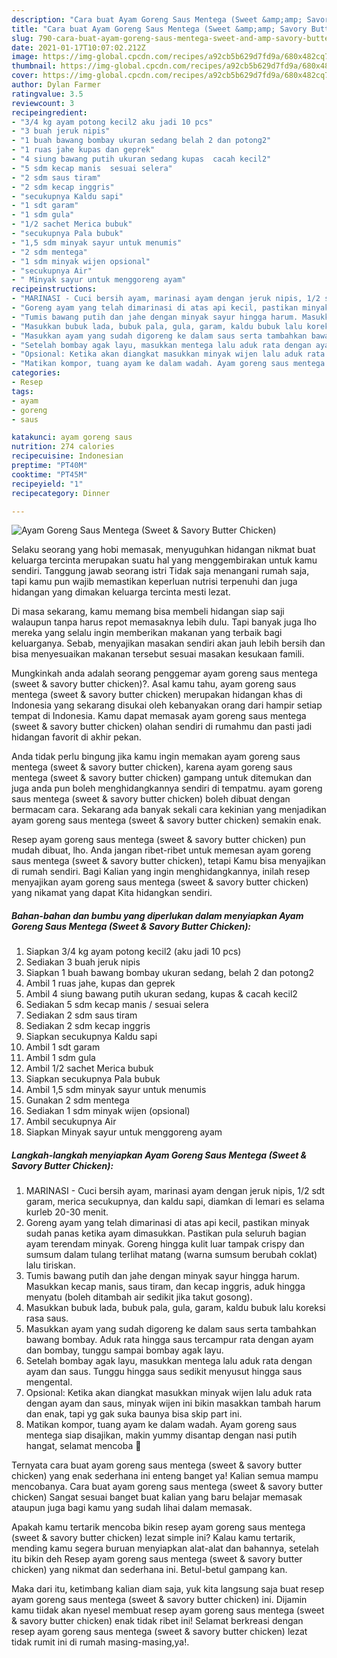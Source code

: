 ```yaml
---
description: "Cara buat Ayam Goreng Saus Mentega (Sweet &amp;amp; Savory Butter Chicken) yang lezat dan Mudah Dibuat"
title: "Cara buat Ayam Goreng Saus Mentega (Sweet &amp;amp; Savory Butter Chicken) yang lezat dan Mudah Dibuat"
slug: 790-cara-buat-ayam-goreng-saus-mentega-sweet-and-amp-savory-butter-chicken-yang-lezat-dan-mudah-dibuat
date: 2021-01-17T10:07:02.212Z
image: https://img-global.cpcdn.com/recipes/a92cb5b629d7fd9a/680x482cq70/ayam-goreng-saus-mentega-sweet-savory-butter-chicken-foto-resep-utama.jpg
thumbnail: https://img-global.cpcdn.com/recipes/a92cb5b629d7fd9a/680x482cq70/ayam-goreng-saus-mentega-sweet-savory-butter-chicken-foto-resep-utama.jpg
cover: https://img-global.cpcdn.com/recipes/a92cb5b629d7fd9a/680x482cq70/ayam-goreng-saus-mentega-sweet-savory-butter-chicken-foto-resep-utama.jpg
author: Dylan Farmer
ratingvalue: 3.5
reviewcount: 3
recipeingredient:
- "3/4 kg ayam potong kecil2 aku jadi 10 pcs"
- "3 buah jeruk nipis"
- "1 buah bawang bombay ukuran sedang belah 2 dan potong2"
- "1 ruas jahe kupas dan geprek"
- "4 siung bawang putih ukuran sedang kupas  cacah kecil2"
- "5 sdm kecap manis  sesuai selera"
- "2 sdm saus tiram"
- "2 sdm kecap inggris"
- "secukupnya Kaldu sapi"
- "1 sdt garam"
- "1 sdm gula"
- "1/2 sachet Merica bubuk"
- "secukupnya Pala bubuk"
- "1,5 sdm minyak sayur untuk menumis"
- "2 sdm mentega"
- "1 sdm minyak wijen opsional"
- "secukupnya Air"
- " Minyak sayur untuk menggoreng ayam"
recipeinstructions:
- "MARINASI - Cuci bersih ayam, marinasi ayam dengan jeruk nipis, 1/2 sdt garam, merica secukupnya, dan kaldu sapi, diamkan di lemari es selama kurleb 20-30 menit."
- "Goreng ayam yang telah dimarinasi di atas api kecil, pastikan minyak sudah panas ketika ayam dimasukkan. Pastikan pula seluruh bagian ayam terendam minyak. Goreng hingga kulit luar tampak crispy dan sumsum dalam tulang terlihat matang (warna sumsum berubah coklat) lalu tiriskan."
- "Tumis bawang putih dan jahe dengan minyak sayur hingga harum. Masukkan kecap manis, saus tiram, dan kecap inggris, aduk hingga menyatu (boleh ditambah air sedikit jika takut gosong)."
- "Masukkan bubuk lada, bubuk pala, gula, garam, kaldu bubuk lalu koreksi rasa saus."
- "Masukkan ayam yang sudah digoreng ke dalam saus serta tambahkan bawang bombay. Aduk rata hingga saus tercampur rata dengan ayam dan bombay, tunggu sampai bombay agak layu."
- "Setelah bombay agak layu, masukkan mentega lalu aduk rata dengan ayam dan saus. Tunggu hingga saus sedikit menyusut hingga saus mengental."
- "Opsional: Ketika akan diangkat masukkan minyak wijen lalu aduk rata dengan ayam dan saus, minyak wijen ini bikin masakkan tambah harum dan enak, tapi yg gak suka baunya bisa skip part ini."
- "Matikan kompor, tuang ayam ke dalam wadah. Ayam goreng saus mentega siap disajikan, makin yummy disantap dengan nasi putih hangat, selamat mencoba 🧡"
categories:
- Resep
tags:
- ayam
- goreng
- saus

katakunci: ayam goreng saus 
nutrition: 274 calories
recipecuisine: Indonesian
preptime: "PT40M"
cooktime: "PT45M"
recipeyield: "1"
recipecategory: Dinner

---
```



![Ayam Goreng Saus Mentega (Sweet &amp; Savory Butter Chicken)](https://img-global.cpcdn.com/recipes/a92cb5b629d7fd9a/680x482cq70/ayam-goreng-saus-mentega-sweet-savory-butter-chicken-foto-resep-utama.jpg)

Selaku seorang yang hobi memasak, menyuguhkan hidangan nikmat buat keluarga tercinta merupakan suatu hal yang menggembirakan untuk kamu sendiri. Tanggung jawab seorang istri Tidak saja menangani rumah saja, tapi kamu pun wajib memastikan keperluan nutrisi terpenuhi dan juga hidangan yang dimakan keluarga tercinta mesti lezat.

Di masa  sekarang, kamu memang bisa membeli hidangan siap saji walaupun tanpa harus repot memasaknya lebih dulu. Tapi banyak juga lho mereka yang selalu ingin memberikan makanan yang terbaik bagi keluarganya. Sebab, menyajikan masakan sendiri akan jauh lebih bersih dan bisa menyesuaikan makanan tersebut sesuai masakan kesukaan famili. 



Mungkinkah anda adalah seorang penggemar ayam goreng saus mentega (sweet &amp; savory butter chicken)?. Asal kamu tahu, ayam goreng saus mentega (sweet &amp; savory butter chicken) merupakan hidangan khas di Indonesia yang sekarang disukai oleh kebanyakan orang dari hampir setiap tempat di Indonesia. Kamu dapat memasak ayam goreng saus mentega (sweet &amp; savory butter chicken) olahan sendiri di rumahmu dan pasti jadi hidangan favorit di akhir pekan.

Anda tidak perlu bingung jika kamu ingin memakan ayam goreng saus mentega (sweet &amp; savory butter chicken), karena ayam goreng saus mentega (sweet &amp; savory butter chicken) gampang untuk ditemukan dan juga anda pun boleh menghidangkannya sendiri di tempatmu. ayam goreng saus mentega (sweet &amp; savory butter chicken) boleh dibuat dengan bermacam cara. Sekarang ada banyak sekali cara kekinian yang menjadikan ayam goreng saus mentega (sweet &amp; savory butter chicken) semakin enak.

Resep ayam goreng saus mentega (sweet &amp; savory butter chicken) pun mudah dibuat, lho. Anda jangan ribet-ribet untuk memesan ayam goreng saus mentega (sweet &amp; savory butter chicken), tetapi Kamu bisa menyajikan di rumah sendiri. Bagi Kalian yang ingin menghidangkannya, inilah resep menyajikan ayam goreng saus mentega (sweet &amp; savory butter chicken) yang nikamat yang dapat Kita hidangkan sendiri.

<!--inarticleads1-->

##### Bahan-bahan dan bumbu yang diperlukan dalam menyiapkan Ayam Goreng Saus Mentega (Sweet &amp; Savory Butter Chicken):

1. Siapkan 3/4 kg ayam potong kecil2 (aku jadi 10 pcs)
1. Sediakan 3 buah jeruk nipis
1. Siapkan 1 buah bawang bombay ukuran sedang, belah 2 dan potong2
1. Ambil 1 ruas jahe, kupas dan geprek
1. Ambil 4 siung bawang putih ukuran sedang, kupas &amp; cacah kecil2
1. Sediakan 5 sdm kecap manis / sesuai selera
1. Sediakan 2 sdm saus tiram
1. Sediakan 2 sdm kecap inggris
1. Siapkan secukupnya Kaldu sapi
1. Ambil 1 sdt garam
1. Ambil 1 sdm gula
1. Ambil 1/2 sachet Merica bubuk
1. Siapkan secukupnya Pala bubuk
1. Ambil 1,5 sdm minyak sayur untuk menumis
1. Gunakan 2 sdm mentega
1. Sediakan 1 sdm minyak wijen (opsional)
1. Ambil secukupnya Air
1. Siapkan  Minyak sayur untuk menggoreng ayam




<!--inarticleads2-->

##### Langkah-langkah menyiapkan Ayam Goreng Saus Mentega (Sweet &amp; Savory Butter Chicken):

1. MARINASI - Cuci bersih ayam, marinasi ayam dengan jeruk nipis, 1/2 sdt garam, merica secukupnya, dan kaldu sapi, diamkan di lemari es selama kurleb 20-30 menit.
1. Goreng ayam yang telah dimarinasi di atas api kecil, pastikan minyak sudah panas ketika ayam dimasukkan. Pastikan pula seluruh bagian ayam terendam minyak. Goreng hingga kulit luar tampak crispy dan sumsum dalam tulang terlihat matang (warna sumsum berubah coklat) lalu tiriskan.
1. Tumis bawang putih dan jahe dengan minyak sayur hingga harum. Masukkan kecap manis, saus tiram, dan kecap inggris, aduk hingga menyatu (boleh ditambah air sedikit jika takut gosong).
1. Masukkan bubuk lada, bubuk pala, gula, garam, kaldu bubuk lalu koreksi rasa saus.
1. Masukkan ayam yang sudah digoreng ke dalam saus serta tambahkan bawang bombay. Aduk rata hingga saus tercampur rata dengan ayam dan bombay, tunggu sampai bombay agak layu.
1. Setelah bombay agak layu, masukkan mentega lalu aduk rata dengan ayam dan saus. Tunggu hingga saus sedikit menyusut hingga saus mengental.
1. Opsional: Ketika akan diangkat masukkan minyak wijen lalu aduk rata dengan ayam dan saus, minyak wijen ini bikin masakkan tambah harum dan enak, tapi yg gak suka baunya bisa skip part ini.
1. Matikan kompor, tuang ayam ke dalam wadah. Ayam goreng saus mentega siap disajikan, makin yummy disantap dengan nasi putih hangat, selamat mencoba 🧡




Ternyata cara buat ayam goreng saus mentega (sweet &amp; savory butter chicken) yang enak sederhana ini enteng banget ya! Kalian semua mampu mencobanya. Cara buat ayam goreng saus mentega (sweet &amp; savory butter chicken) Sangat sesuai banget buat kalian yang baru belajar memasak ataupun juga bagi kamu yang sudah lihai dalam memasak.

Apakah kamu tertarik mencoba bikin resep ayam goreng saus mentega (sweet &amp; savory butter chicken) lezat simple ini? Kalau kamu tertarik, mending kamu segera buruan menyiapkan alat-alat dan bahannya, setelah itu bikin deh Resep ayam goreng saus mentega (sweet &amp; savory butter chicken) yang nikmat dan sederhana ini. Betul-betul gampang kan. 

Maka dari itu, ketimbang kalian diam saja, yuk kita langsung saja buat resep ayam goreng saus mentega (sweet &amp; savory butter chicken) ini. Dijamin kamu tiidak akan nyesel membuat resep ayam goreng saus mentega (sweet &amp; savory butter chicken) enak tidak ribet ini! Selamat berkreasi dengan resep ayam goreng saus mentega (sweet &amp; savory butter chicken) lezat tidak rumit ini di rumah masing-masing,ya!.

